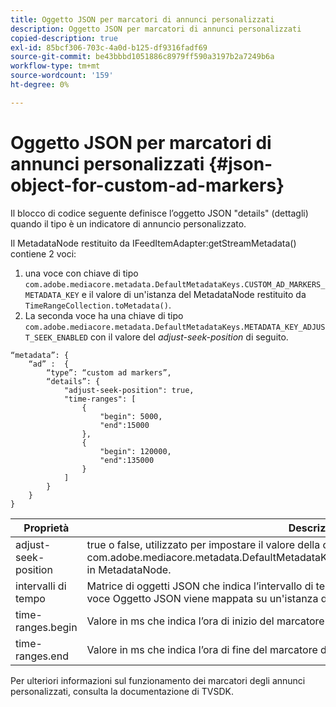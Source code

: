 ```yaml
---
title: Oggetto JSON per marcatori di annunci personalizzati
description: Oggetto JSON per marcatori di annunci personalizzati
copied-description: true
exl-id: 85bcf306-703c-4a0d-b125-df9316fadf69
source-git-commit: be43bbbd1051886c8979ff590a3197b2a7249b6a
workflow-type: tm+mt
source-wordcount: '159'
ht-degree: 0%

---
```


# Oggetto JSON per marcatori di annunci personalizzati {#json-object-for-custom-ad-markers}

Il blocco di codice seguente definisce l’oggetto JSON &quot;details&quot; (dettagli) quando il tipo è un indicatore di annuncio personalizzato.

Il MetadataNode restituito da IFeedItemAdapter:getStreamMetadata() contiene 2 voci:
1. una voce con chiave di tipo `com.adobe.mediacore.metadata.DefaultMetadataKeys.CUSTOM_AD_MARKERS_METADATA_KEY` e il valore di un&#39;istanza del MetadataNode restituito da `TimeRangeCollection.toMetadata()`.
1. La seconda voce ha una chiave di tipo `com.adobe.mediacore.metadata.DefaultMetadataKeys.METADATA_KEY_ADJUST_SEEK_ENABLED` con il valore del *adjust-seek-position* di seguito.

```
“metadata”: {
    “ad” :  {
        “type”: “custom ad markers”,
        “details”: {
            "adjust-seek-position": true,
            "time-ranges": [
                {
                    "begin": 5000,
                    "end":15000
                },
                {
                    "begin": 120000,
                    "end":135000
                }
            ]
        }
    }
}
```

| Proprietà | Descrizione |
|---|---|
| adjust-seek-position | true o false, utilizzato per impostare il valore della chiave com.adobe.mediacore.metadata.DefaultMetadataKeys.METADATA_KEY_ADJUST_SEEK_ENABLED in MetadataNode. |
| intervalli di tempo | Matrice di oggetti JSON che indica l’intervallo di tempo per ogni marcatore di annuncio. Ogni voce Oggetto JSON viene mappata su un&#39;istanza di com.adobe.mediacore.utils.TimeRange. |
| time-ranges.begin | Valore in ms che indica l’ora di inizio del marcatore dell’annuncio. |
| time-ranges.end | Valore in ms che indica l’ora di fine del marcatore dell’annuncio. |

Per ulteriori informazioni sul funzionamento dei marcatori degli annunci personalizzati, consulta la documentazione di TVSDK.
